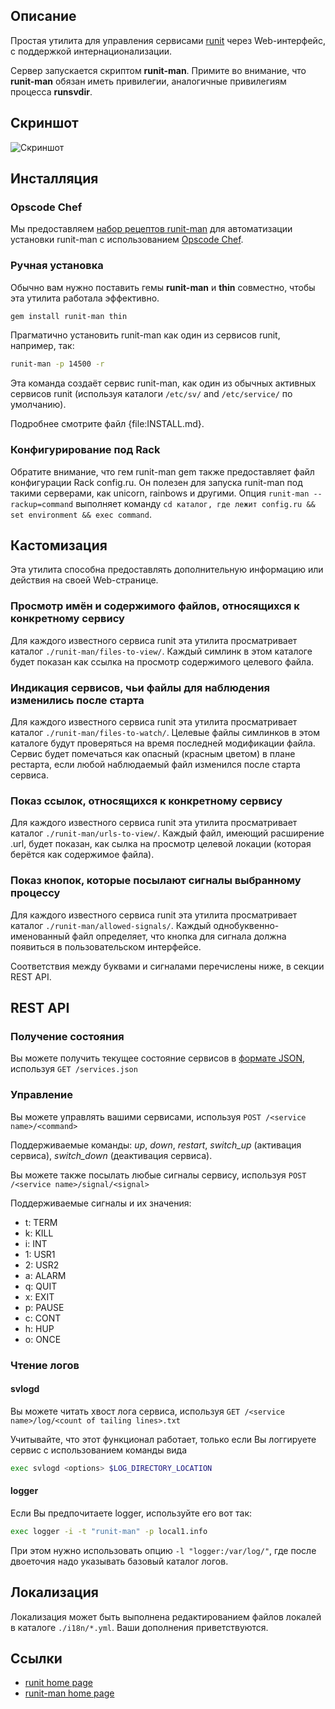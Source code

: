 ## Описание

Простая утилита для управления сервисами [runit](http://smarden.org/runit/ "Домашняя страница runit") через Web-интерфейс, с поддержкой интернационализации.

Сервер запускается скриптом **runit-man**. Примите во внимание, что  **runit-man** обязан иметь привилегии, аналогичные привилегиям процесса **runsvdir**.

## Скриншот

![Скриншот](https://github.com/Undev/runit-man/raw/master/runit-man-screenshot.gif "Скриншот")

## Инсталляция

### Opscode Chef

Мы предоставляем [набор рецептов runit-man](https://github.com/Undev/runit-man-cookbook) для автоматизации установки runit-man с использованием [Opscode Chef](http://www.opscode.com/chef/).

### Ручная установка

Обычно вам нужно поставить гемы **runit-man** и **thin** совместно, чтобы эта утилита работала эффективно.

```bash
gem install runit-man thin
```

Прагматично установить runit-man как один из сервисов runit, например, так:
```bash
runit-man -p 14500 -r
```

Эта команда создаёт сервис runit-man, как один из обычных активных сервисов runit (используя каталоги `/etc/sv/` and `/etc/service/` по умолчанию).

Подробнее смотрите файл {file:INSTALL.md}.

### Конфигурирование под Rack

Обратите внимание, что гем runit-man gem также предоставляет файл конфигурации Rack config.ru.
Он полезен для запуска runit-man под такими серверами, как unicorn, rainbows и другими. Опция `runit-man --rackup=command` выполняет команду `cd каталог, где лежит config.ru && set environment && exec command`.

## Кастомизация

Эта утилита способна предоставлять дополнительную информацию или действия на своей Web-странице.

### Просмотр имён и содержимого файлов, относящихся к конкретному сервису

Для каждого известного сервиса runit эта утилита просматривает каталог `./runit-man/files-to-view/`.
Каждый симлинк в этом каталоге будет показан как ссылка на просмотр содержимого целевого файла.

### Индикация сервисов, чьи файлы для наблюдения изменились после старта

Для каждого известного сервиса runit эта утилита просматривает каталог `./runit-man/files-to-watch/`.
Целевые файлы симлинков в этом каталоге будут проверяться на время последней модификации файла.
Сервис будет помечаться как опасный (красным цветом) в плане рестарта, если любой наблюдаемый файл изменился после старта сервиса.

### Показ ссылок, относящихся к конкретному сервису

Для каждого известного сервиса runit эта утилита просматривает каталог `./runit-man/urls-to-view/`.
Каждый файл, имеющий расширение .url, будет показан, как сылка на просмотр целевой локации (которая берётся как содержимое файла).

### Показ кнопок, которые посылают сигналы выбранному процессу

Для каждого известного сервиса runit эта утилита просматривает каталог `./runit-man/allowed-signals/`.
Каждый однобуквенно-именованный файл определяет, что кнопка для сигнала должна появиться в пользовательском интерфейсе.

Соответствия между буквами и сигналами перечислены ниже, в секции REST API.

## REST API

### Получение состояния

Вы можете получить текущее состояние сервисов в [формате JSON](http://www.json.org/ "Домашняя страница JSON"), используя
`GET /services.json`

### Управление

Вы можете управлять вашими сервисами, используя
`POST /<service name>/<command>`

Поддерживаемые команды: *up*, *down*, *restart*, *switch_up* (активация сервиса), *switch_down* (деактивация сервиса).

Вы можете также посылать любые сигналы сервису, используя
`POST /<service name>/signal/<signal>`

Поддерживаемые сигналы и их значения:

* t: TERM
* k: KILL
* i: INT
* 1: USR1
* 2: USR2
* a: ALARM
* q: QUIT
* x: EXIT
* p: PAUSE
* c: CONT
* h: HUP
* o: ONCE

### Чтение логов

#### svlogd

Вы можете читать хвост лога сервиса, используя
`GET /<service name>/log/<count of tailing lines>.txt`

Учитывайте, что этот функционал работает, только если Вы логгируете сервис с использованием команды вида

```bash
exec svlogd <options> $LOG_DIRECTORY_LOCATION
```

#### logger

Если Вы предпочитаете logger, используйте его вот так:

```bash
exec logger -i -t "runit-man" -p local1.info
```

При этом нужно использовать опцию `-l "logger:/var/log/"`, где после двоеточия надо указывать базовый каталог логов.

## Локализация

Локализация может быть выполнена редактированием файлов локалей в каталоге `./i18n/*.yml`.
Ваши дополнения приветствуются.

## Ссылки

* [runit home page](http://smarden.org/runit/)
* [runit-man home page](https://github.com/Undev/runit-man)


